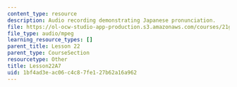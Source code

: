 ```yaml
---
content_type: resource
description: Audio recording demonstrating Japanese pronunciation.
file: https://ol-ocw-studio-app-production.s3.amazonaws.com/courses/21g-504-japanese-iv-spring-2009/1bf4ad3eac06c4c87fe127b62a16a962_Lesson22A7.mp3
file_type: audio/mpeg
learning_resource_types: []
parent_title: Lesson 22
parent_type: CourseSection
resourcetype: Other
title: Lesson22A7
uid: 1bf4ad3e-ac06-c4c8-7fe1-27b62a16a962
---
```

